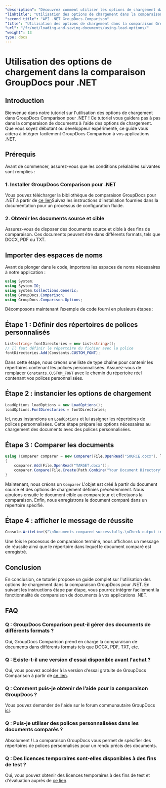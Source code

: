 ```yaml
---
"description": "Découvrez comment utiliser les options de chargement dans GroupDocs Comparison pour .NET pour comparer de manière transparente des documents avec des polices personnalisées."
"linktitle": "Utilisation des options de chargement dans la comparaison GroupDocs pour .NET"
"second_title": "API .NET GroupDocs.Comparison"
"title": "Utilisation des options de chargement dans la comparaison GroupDocs pour .NET"
"url": "/fr/net/loading-and-saving-documents/using-load-options/"
"weight": 13
type: docs
---
```

# Utilisation des options de chargement dans la comparaison GroupDocs pour .NET

## Introduction
Bienvenue dans notre tutoriel sur l'utilisation des options de chargement dans GroupDocs Comparison pour .NET ! Ce tutoriel vous guidera pas à pas dans la comparaison de documents à l'aide des options de chargement. Que vous soyez débutant ou développeur expérimenté, ce guide vous aidera à intégrer facilement GroupDocs Comparison à vos applications .NET.
## Prérequis
Avant de commencer, assurez-vous que les conditions préalables suivantes sont remplies :
### 1. Installer GroupDocs Comparison pour .NET
Vous pouvez télécharger la bibliothèque de comparaison GroupDocs pour .NET à partir de [ce lien](https://releases.groupdocs.com/comparison/net/)Suivez les instructions d’installation fournies dans la documentation pour un processus de configuration fluide.
### 2. Obtenir les documents source et cible
Assurez-vous de disposer des documents source et cible à des fins de comparaison. Ces documents peuvent être dans différents formats, tels que DOCX, PDF ou TXT.
## Importer des espaces de noms
Avant de plonger dans le code, importons les espaces de noms nécessaires à notre application :
```csharp
using System;
using System.IO;
using System.Collections.Generic;
using GroupDocs.Comparison;
using GroupDocs.Comparison.Options;
```
Décomposons maintenant l’exemple de code fourni en plusieurs étapes :
## Étape 1 : Définir des répertoires de polices personnalisés
```csharp
List<string> fontDirectories = new List<string>();
// Il faut définir le répertoire du fichier avec la police
fontDirectories.Add(Constants.CUSTOM_FONT);
```
Dans cette étape, nous créons une liste de type chaîne pour contenir les répertoires contenant les polices personnalisées. Assurez-vous de remplacer `Constants.CUSTOM_FONT` avec le chemin du répertoire réel contenant vos polices personnalisées.
## Étape 2 : instancier les options de chargement
```csharp
LoadOptions loadOptions = new LoadOptions();
loadOptions.FontDirectories = fontDirectories;
```
Ici, nous instancions un `LoadOptions` et lui assigner les répertoires de polices personnalisées. Cette étape prépare les options nécessaires au chargement des documents avec des polices personnalisées.
## Étape 3 : Comparer les documents
```csharp
using (Comparer comparer = new Comparer(File.OpenRead("SOURCE.docx"), loadOptions))
{
    comparer.Add(File.OpenRead("TARGET.docx"));
    comparer.Compare(File.Create(Path.Combine("Your Document Directory", "RESULT.docx")));
}
```
Maintenant, nous créons un `Comparer` L'objet est créé à partir du document source et des options de chargement définies précédemment. Nous ajoutons ensuite le document cible au comparateur et effectuons la comparaison. Enfin, nous enregistrons le document comparé dans un répertoire spécifié.
## Étape 4 : afficher le message de réussite
```csharp
Console.WriteLine($"\nDocuments compared successfully.\nCheck output in {Directory.GetCurrentDirectory()}.");
```
Une fois le processus de comparaison terminé, nous affichons un message de réussite ainsi que le répertoire dans lequel le document comparé est enregistré.
## Conclusion
En conclusion, ce tutoriel propose un guide complet sur l'utilisation des options de chargement dans la comparaison GroupDocs pour .NET. En suivant les instructions étape par étape, vous pourrez intégrer facilement la fonctionnalité de comparaison de documents à vos applications .NET.
## FAQ
### Q : GroupDocs Comparison peut-il gérer des documents de différents formats ?
Oui, GroupDocs Comparison prend en charge la comparaison de documents dans différents formats tels que DOCX, PDF, TXT, etc.
### Q : Existe-t-il une version d'essai disponible avant l'achat ?
Oui, vous pouvez accéder à la version d'essai gratuite de GroupDocs Comparison à partir de [ce lien](https://releases.groupdocs.com/).
### Q : Comment puis-je obtenir de l’aide pour la comparaison GroupDocs ?
Vous pouvez demander de l'aide sur le forum communautaire GroupDocs [ici](https://forum.groupdocs.com/c/comparison/12).
### Q : Puis-je utiliser des polices personnalisées dans les documents comparés ?
Absolument ! La comparaison GroupDocs vous permet de spécifier des répertoires de polices personnalisés pour un rendu précis des documents.
### Q : Des licences temporaires sont-elles disponibles à des fins de test ?
Oui, vous pouvez obtenir des licences temporaires à des fins de test et d'évaluation auprès de [ce lien](https://purchase.groupdocs.com/temporary-license/).